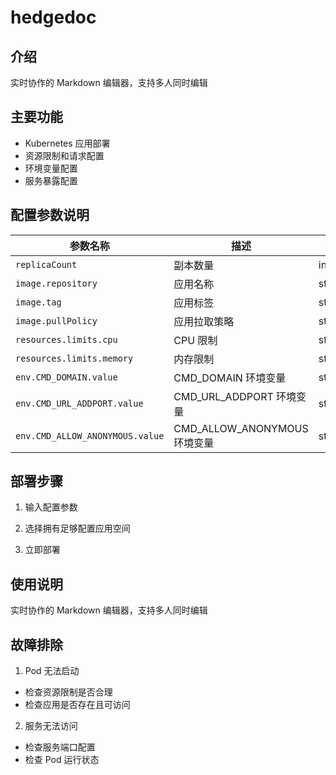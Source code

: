 # hedgedoc

## 介绍
实时协作的 Markdown 编辑器，支持多人同时编辑

## 主要功能
- Kubernetes 应用部署
- 资源限制和请求配置
- 环境变量配置
- 服务暴露配置

## 配置参数说明
| 参数名称 | 描述 | 类型 | 默认值 |
|---------|-----|------|--------|
| `replicaCount` | 副本数量 | integer | 1 |
| `image.repository` | 应用名称 | string | hedgedoc/hedgedoc |
| `image.tag` | 应用标签 | string | 1.9.7 |
| `image.pullPolicy` | 应用拉取策略 | string | IfNotPresent |
| `resources.limits.cpu` | CPU 限制 | string | 1000m |
| `resources.limits.memory` | 内存限制 | string | 1024Mi |
| `env.CMD_DOMAIN.value` | CMD_DOMAIN 环境变量 | string | docs.example.com |
| `env.CMD_URL_ADDPORT.value` | CMD_URL_ADDPORT 环境变量 | string | true |
| `env.CMD_ALLOW_ANONYMOUS.value` | CMD_ALLOW_ANONYMOUS 环境变量 | string | true |

## 部署步骤
1. 输入配置参数

2. 选择拥有足够配置应用空间

3. 立即部署

## 使用说明
实时协作的 Markdown 编辑器，支持多人同时编辑

## 故障排除
1. Pod 无法启动
  - 检查资源限制是否合理
  - 检查应用是否存在且可访问
  
2. 服务无法访问
  - 检查服务端口配置
  - 检查 Pod 运行状态